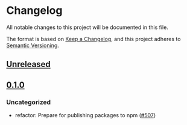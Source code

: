 # Changelog

All notable changes to this project will be documented in this file.

The format is based on [Keep a Changelog](https://keepachangelog.com/en/1.0.0/),
and this project adheres to [Semantic Versioning](https://semver.org/spec/v2.0.0.html).

## [Unreleased]

## [0.1.0]

### Uncategorized

- refactor: Prepare for publishing packages to npm ([#507](https://github.com/MetaMask/ocap-kernel/pull/507))

[Unreleased]: https://github.com/MetaMask/ocap-kernel/compare/@metamask/kernel-shims@0.1.0...HEAD
[0.1.0]: https://github.com/MetaMask/ocap-kernel/releases/tag/@metamask/kernel-shims@0.1.0
